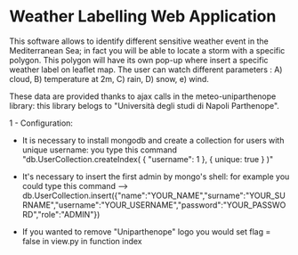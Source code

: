 # Weather Labelling Web Application

This software allows to identify different sensitive weather event in the Mediterranean Sea; in fact you will be able to locate a storm with a specific polygon. This polygon will have its own pop-up where insert a specific weather label on leaflet map. 
The user can watch different parameters :
A) cloud,
B) temperature at 2m,
C) rain,
D) snow,
e) wind.

These data are provided thanks to ajax calls in the meteo-uniparthenope library: this library belogs to "Università degli studi di Napoli Parthenope".

1 - Configuration:

- It is necessary to install mongodb and create a collection for users with unique username:
you type this command "db.UserCollection.createIndex( { "username": 1 }, { unique: true } )"

- It's necessary to insert the first admin by mongo's shell:
for example you could type this command --> db.UserCollection.insert({"name":"YOUR_NAME","surname":"YOUR_SURNAME","username":"YOUR_USERNAME","password":"YOUR_PASSWORD","role":"ADMIN"})

- If you wanted to remove "Uniparthenope" logo you would set flag = false in view.py in function index
